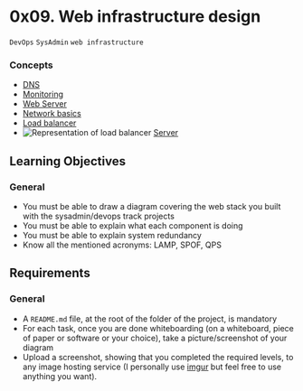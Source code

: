 # 0x09. Web infrastructure design
`DevOps` `SysAdmin` `web infrastructure`

### Concepts
* [DNS](https://intranet.alxswe.com/concepts/12)
* [Monitoring](https://intranet.alxswe.com/concepts/13)
* [Web Server](https://intranet.alxswe.com/concepts/17)
* [Network basics](https://intranet.alxswe.com/concepts/33)
* [Load balancer](https://intranet.alxswe.com/concepts/46)
* ![Representation of load balancer](https://s3.amazonaws.com/alx-intranet.hbtn.io/uploads/medias/2020/9/6cefdd14b2f8c36789cba132bd5a10d42d88a177.png?X-Amz-Algorithm=AWS4-HMAC-SHA256&X-Amz-Credential=AKIARDDGGGOUSBVO6H7D%2F20231027%2Fus-east-1%2Fs3%2Faws4_request&X-Amz-Date=20231027T173952Z&X-Amz-Expires=86400&X-Amz-SignedHeaders=host&X-Amz-Signature=1cb72c39b5997031c7b2d4a79f88b4bc3f7c81bf79a2ea6198e4597f78c72c3e)
[Server](https://intranet.alxswe.com/concepts/67)

## Learning Objectives
### General

* You must be able to draw a diagram covering the web stack you built with the sysadmin/devops track projects
* You must be able to explain what each component is doing
* You must be able to explain system redundancy
* Know all the mentioned acronyms: LAMP, SPOF, QPS

## Requirements
### General

* A `README.md` file, at the root of the folder of the project, is mandatory
* For each task, once you are done whiteboarding (on a whiteboard, piece of paper or software or your choice), take a picture/screenshot of your diagram
* Upload a screenshot, showing that you completed the required levels, to any image hosting service (I personally use [imgur](https://imgur.com/) but feel free to use anything you want).
